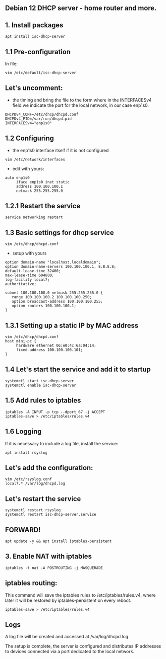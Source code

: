 ## Debian 12 DHCP server - home router and more.

## 1. Install packages
```
apt install isc-dhcp-server
```
## 1.1 Pre-configuration
In file:
```
vim /etc/default/isc-dhcp-server
```
## Let's uncomment:
- the timing and bring the file to the form where in the INTERFACESv4 field we indicate the port for the local network, in our case enp1s0.

```
DHCPDv4_CONF=/etc/dhcp/dhcpd.conf
DHCPDv4_PID=/var/run/dhcpd.pid
INTERFACESv4="enp1s0"
```
## 1.2 Configuring 
- the enp1s0 interface itself if it is not configured
```
vim /etc/network/interfaces
```
- edit with yours:
```
auto enp1s0
     iface enp1s0 inet static
     address 100.100.100.1
     netmask 255.255.255.0
```
## 1.2.1 Restart the service

```
service networking restart
```

## 1.3 Basic settings for dhcp service
```
vim /etc/dhcp/dhcpd.conf
```
- setup with yours
```
option domain-name "localhost.localdomain";
option domain-name-servers 100.100.100.1, 8.8.8.8;
default-lease-time 32400;
max-lease-time 604800;
log-facility local7;
authoritative;

subnet 100.100.100.0 netmask 255.255.255.0 {
   range 100.100.100.2 100.100.100.250;
   option broadcast-address 100.100.100.255;
   option routers 100.100.100.1;
}
```

## 1.3.1 Setting up a static IP by MAC address
```
vim /etc/dhcp/dhcpd.conf
host mini-pc {
     hardware ethernet 06:e0:4c:6a:04:14;
     fixed-address 100.100.100.101;
}
```
## 1.4 Let's start the service and add it to startup
```
systemctl start isc-dhcp-server
systemctl enable isc-dhcp-server
```
## 1.5 Add rules to iptables
```
iptables -A INPUT -p tcp --dport 67 -j ACCEPT
iptables-save > /etc/iptables/rules.v4
```
## 1.6 Logging
If it is necessary to include a log file, install the service:
```
apt install rsyslog
```
## Let's add the configuration:

```
vim /etc/rsyslog.conf
local7.* /var/log/dhcpd.log
```
## Let's restart the service
```
systemctl restart rsyslog
systemctl restart isc-dhcp-server.service
```

## FORWARD!
```
apt update -y && apt install iptables-persistent
```
## 3. Enable NAT with iptables
```
iptables -t nat -A POSTROUTING -j MASQUERADE
```

## iptables routing: 
This command will save the iptables rules to /etc/iptables/rules.v4, where later it will be restored by iptables-persistent on every reboot.
```
iptables-save > /etc/iptables/rules.v4
```

## Logs

A log file will be created and accessed at /var/log/dhcpd.log

The setup is complete, the server is configured and distributes IP addresses to devices connected via a port dedicated to the local network.
